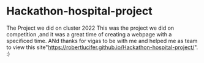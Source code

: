 # Hackathon-hospital-project
The Project we did on cluster 2022
This was the project we did on competition ,and it was a great time of creating a webpage with a specificed time. ANd thanks for vigas to be with me and helped me as team
to view this site"https://robertlucifer.github.io/Hackathon-hospital-project/".     :)

